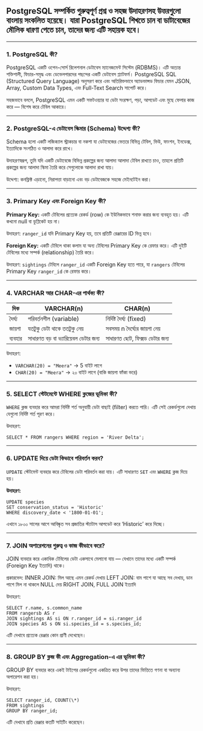 ## PostgreSQL সম্পর্কিত গুরুত্বপূর্ণ প্রশ্ন ও সহজ উদাহরণসহ উত্তরগুলো বাংলায় সংকলিত হয়েছে। যারা PostgreSQL শিখতে চান বা ডাটাবেজের মৌলিক ধারণা পেতে চান, তাদের জন্য এটি সহায়ক হবে।

---

### 1. PostgreSQL কী?

PostgreSQL একটি ওপেন-সোর্স রিলেশনাল ডেটাবেস ম্যানেজমেন্ট সিস্টেম (RDBMS)। এটি অত্যন্ত শক্তিশালী, ফিচার-সমৃদ্ধ এবং ডেভেলপারদের পছন্দের একটি ডেটাবেস প্ল্যাটফর্ম। PostgreSQL SQL (Structured Query Language) অনুসরণ করে এবং অতিরিক্তভাবে অ্যাডভান্সড ফিচার যেমন JSON, Array, Custom Data Types, এবং Full-Text Search সাপোর্ট করে।

সহজভাবে বললে, PostgreSQL এমন একটি সফটওয়্যার যা ডেটা সংরক্ষণ, পড়া, আপডেট এবং মুছে ফেলার কাজ করে — বিশেষ করে টেবিল আকারে।

---

### 2. PostgreSQL-এ ডেটাবেস স্কিমার (Schema) উদ্দেশ্য কী?

Schema হলো একটি লজিক্যাল স্ট্রাকচার বা নকশা যা ডেটাবেজের ভেতরে বিভিন্ন টেবিল, ভিউ, ফাংশন, ইনডেক্স, ইত্যাদিকে সংগঠিত ও আলাদা করে রাখে।

উদাহরণস্বরূপ, তুমি যদি একটি ডেটাবেজে বিভিন্ন প্রকল্পের জন্য আলাদা আলাদা টেবিল রাখতে চাও, তাহলে প্রতিটি প্রকল্পের জন্য আলাদা স্কিমা তৈরি করে সেগুলোকে আলাদা রাখা যায়।

উদ্দেশ্য: কনফ্লিক্ট এড়ানো, নিরাপত্তা বাড়ানো এবং বড় ডেটাবেজকে সহজে মেইনটেইন করা।

---

### 3. Primary Key এবং Foreign Key কী?

**Primary Key:** একটি টেবিলের প্রত্যেক রেকর্ড (row) কে ইউনিকভাবে শনাক্ত করার জন্য ব্যবহৃত হয়। এটি কখনো null বা ডুপ্লিকেট হয় না।

উদাহরণ: `ranger_id` যদি Primary Key হয়, তবে প্রতিটি রেঞ্জারের ID ভিন্ন হবে।

**Foreign Key:** একটি টেবিলে থাকা কলাম যা অন্য টেবিলের Primary Key কে রেফার করে। এটি দুইটি টেবিলের মধ্যে সম্পর্ক (relationship) তৈরি করে।

উদাহরণ: `sightings` টেবিলে `ranger_id` একটি Foreign Key হতে পারে, যা `rangers` টেবিলের Primary Key `ranger_id` কে রেফার করে।

---

### 4. VARCHAR আর CHAR-এর পার্থক্য কী?

| দিক     | VARCHAR(n)                          | CHAR(n)                        |
| ------- | ----------------------------------- | ------------------------------ |
| দৈর্ঘ্য | পরিবর্তনশীল (variable)              | নির্দিষ্ট দৈর্ঘ্য (fixed)      |
| জায়গা   | যতটুকু ডেটা থাকে ততটুকু নেয়         | সবসময় n দৈর্ঘ্যের জায়গা নেয়    |
| ব্যবহার | সাধারণত বড় বা ভ্যারিয়েবল ডেটার জন্য | সাধারণত ছোট, ফিক্সড ডেটার জন্য |

উদাহরণ:

- `VARCHAR(20) = "Meera"` → 5 বাইট লাগে
- `CHAR(20) = "Meera"` → ২০ বাইট লাগে (বাকি জায়গা ফাঁকা ভরে)

---

### 5. SELECT স্টেটমেন্টে WHERE ক্লজের ভূমিকা কী?

`WHERE` ক্লজ ব্যবহার করে আমরা নির্দিষ্ট শর্ত অনুযায়ী ডেটা বাছাই (filter) করতে পারি। এটি সেই রেকর্ডগুলো দেখায় যেগুলো নির্দিষ্ট শর্ত পূরণ করে।

উদাহরণ:

```
SELECT * FROM rangers WHERE region = 'River Delta';
```

---

### 6. UPDATE দিয়ে ডেটা কিভাবে পরিবর্তন করব?

`UPDATE` স্টেটমেন্ট ব্যবহার করে টেবিলের ডেটা পরিবর্তন করা যায়। এটি সাধারণত `SET` এবং `WHERE` ক্লজ দিয়ে হয়।

**উদাহরণ:**

```
UPDATE species
SET conservation_status = 'Historic'
WHERE discovery_date < '1800-01-01';
```

এখানে ১৮০০ সালের আগে আবিষ্কৃত সব প্রজাতির স্ট্যাটাস আপডেট করে ‘Historic’ করে দিচ্ছে।

---

### 7. JOIN অপারেশনের গুরুত্ব ও কাজ কীভাবে করে?

JOIN ব্যবহার করে একাধিক টেবিলের ডেটা একসাথে মেলানো যায় — যেখানে তাদের মধ্যে একটি সম্পর্ক (Foreign Key ইত্যাদি) থাকে।

প্রকারভেদ:
INNER JOIN: মিল আছে এমন রেকর্ড দেখায়
LEFT JOIN: বাম পাশে যা আছে সব দেখায়, ডান পাশে মিল না থাকলে NULL দেয়
RIGHT JOIN, FULL JOIN ইত্যাদি

উদাহরণ:

```
SELECT r.name, s.common_name
FROM rangersb AS r
JOIN sightings AS si ON r.ranger_id = si.ranger_id
JOIN species AS s ON si.species_id = s.species_id;
```

এটি দেখাবে প্রত্যেক রেঞ্জার কোন প্রাণী দেখেছেন।

---

### 8. GROUP BY ক্লজ কী এবং Aggregation-এ এর ভূমিকা কী?

GROUP BY ব্যবহার করে একই টাইপের রেকর্ডগুলো একত্রিত করে উপর তাদের ভিত্তিতে গণনা বা অন্যান্য অপারেশন করা হয়।

উদাহরণ:

```
SELECT ranger_id, COUNT(\*)
FROM sightings
GROUP BY ranger_id;
```

এটি দেখাবে প্রতি রেঞ্জার কতটি সাইটিং করেছেন।
